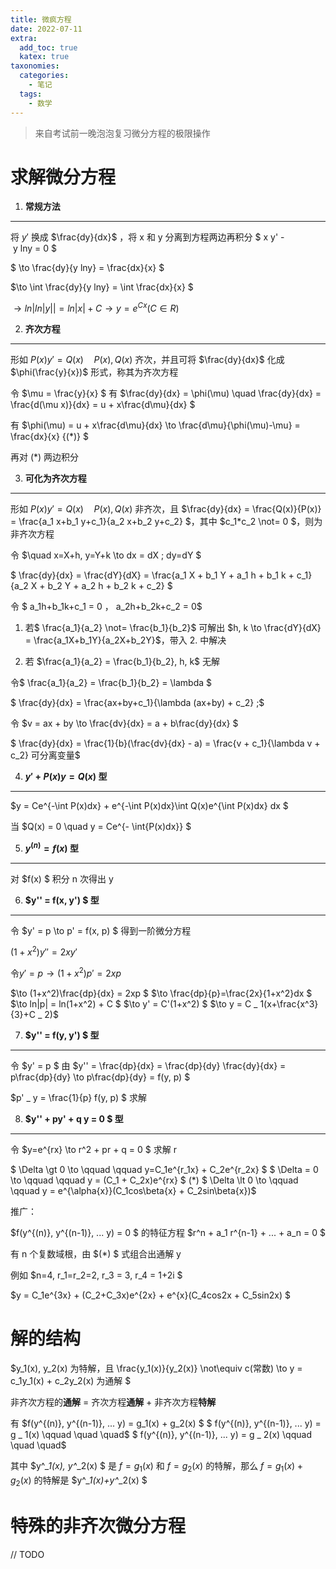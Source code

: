 ```yaml
---
title: 微疯方程
date: 2022-07-11
extra:
  add_toc: true
  katex: true
taxonomies:
  categories:
    - 笔记
  tags:
    - 数学
---
```


> 来自考试前一晚泡泡复习微分方程的极限操作

# 求解微分方程

1. **常规方法**

---

将 $y'$ 换成 $\frac{dy}{dx}$ ，将 x 和 y 分离到方程两边再积分
$ x y' - y lny = 0 $

$ \to \frac{dy}{y lny} = \frac{dx}{x} $

$\to \int \frac{dy}{y lny} = \int \frac{dx}{x} $

$\to ln|ln|y|| = ln|x| + C
\to y = e^{Cx} (C \in R)$

2. **齐次方程**

---

形如 $P(x)y' = Q(x) \quad P(x), Q(x)$ 齐次，并且可将 $\frac{dy}{dx}$ 化成 $\phi(\frac{y}{x})$ 形式，称其为齐次方程

令 $\mu = \frac{y}{x} $ 有 $\frac{dy}{dx} = \phi(\mu) \quad \frac{dy}{dx} = \frac{d(\mu x)}{dx} = u + x\frac{d\mu}{dx} $

有 $\phi(\mu) = u + x\frac{d\mu}{dx} \to \frac{d\mu}{\phi(\mu)-\mu} = \frac{dx}{x} {(*)} $

再对 $(*)$ 两边积分

3. **可化为齐次方程**

---

形如 $P(x)y' = Q(x) \quad P(x), Q(x)$ 非齐次，且 $\frac{dy}{dx} = \frac{Q(x)}{P(x)} = \frac{a_1 x+b_1 y+c_1}{a_2 x+b_2 y+c_2} $，其中 $c_1*c_2 \not= 0 $，则为非齐次方程 

令 $\quad x=X+h, y=Y+k \to dx = dX \; dy=dY $

$ \frac{dy}{dx} = \frac{dY}{dX} = \frac{a_1 X + b_1 Y + a_1 h + b_1 k + c_1}{a_2 X + b_2 Y + a_2 h + b_2 k + c_2} $

令 $ a_1h+b_1k+c_1 = 0 ， a_2h+b_2k+c_2 = 0$

1. 若$ \frac{a_1}{a_2} \not= \frac{b_1}{b_2}$ 可解出 $h, k  \to \frac{dY}{dX} = \frac{a_1X+b_1Y}{a_2X+b_2Y}$，带入 2. 中解决


2. 若 $\frac{a_1}{a_2} = \frac{b_1}{b_2}, h, k$ 无解

令$ \frac{a_1}{a_2} = \frac{b_1}{b_2} = \lambda $

$ \frac{dy}{dx} = \frac{ax+by+c_1}{\lambda (ax+by) + c_2} \;$ 

令 $v = ax + by \to \frac{dv}{dx} = a + b\frac{dy}{dx} $

$ \frac{dy}{dx} = \frac{1}{b}(\frac{dv}{dx} - a) = \frac{v + c_1}{\lambda v + c_2} 可分离变量$

4. **$y' + P(x)y = Q(x)$ 型** 

---

$y = Ce^{-\int P(x)dx} + e^{-\int P(x)dx}\int Q(x)e^{\int P(x)dx} dx $

当 $Q(x) = 0 \quad y = Ce^{- \int{P(x)dx}} $

5. **$y^{(n)}=f(x)$ 型**

---

对 $f(x) $ 积分 n 次得出 y

6. **$y'' = f(x, y') $ 型**

---

令 $y' = p \to p' = f(x, p) $ 得到一阶微分方程

$(1+x^2)y'' = 2xy' $

令$ y' = p \to (1+x^2)p'=2xp$

$\to (1+x^2)\frac{dp}{dx} = 2xp $
$\to \frac{dp}{p}=\frac{2x}{1+x^2}dx $
$\to ln|p| = ln(1+x^2) + C $
$\to y' = C'(1+x^2) $
$\to y = C _ 1(x+\frac{x^3}{3}+C _ 2)$

7. **$y'' = f(y, y') $ 型**

---

令 $y' = p $ 由 $y'' = \frac{dp}{dx} = \frac{dp}{dy} \frac{dy}{dx} = p\frac{dp}{dy} \to p\frac{dp}{dy} = f(y, p) $

$p' _ y = \frac{1}{p} f(y, p) $ 求解

8. **$y'' + py' + q y = 0 $ 型**

---

令 $y=e^{rx} \to r^2 + pr + q = 0 $ 求解 r

$ \Delta \gt 0 \to \qquad \qquad y=C_1e^{r_1x} + C_2e^{r_2x} $
$ \Delta = 0 \to \qquad \qquad y = (C_1 + C_2x)e^{rx} $ $(*)$
$ \Delta \lt 0 \to \qquad \qquad y = e^{\alpha{x}}(C_1cos\beta{x} + C_2sin\beta{x})$

推广：

$f(y^{(n)}, y^{(n-1)}, ... y) = 0 $ 的特征方程 $r^n + a_1 r^{n-1} + ... + a_n = 0 $

有 n 个复数域根，由 $(*) $ 式组合出通解 y

例如 $n=4, r_1=r_2=2, r_3 = 3, r_4 = 1+2i $

$y = C_1e^{3x} + (C_2+C_3x)e^{2x} + e^{x}(C_4cos2x + C_5sin2x) $

# 解的结构

$y_1(x), y_2(x) 为特解，且 \frac{y_1(x)}{y_2(x)} \not\equiv c(常数) \to y = c_1y_1(x) + c_2y_2(x) 为通解 $

非齐次方程的**通解** = 齐次方程**通解** + 非齐次方程**特解**

有
$f(y^{(n)}, y^{(n-1)}, ... y) = g_1(x) + g_2(x) $
$ f(y^{(n)}, y^{(n-1)}, ... y) = g _ 1(x) \qquad \quad \quad$
$ f(y^{(n)}, y^{(n-1)}, ... y) = g _ 2(x) \qquad \quad \quad$

其中 $y^*_1(x), y^*_2(x) $ 是 $f = g _ 1(x)$ 和 $f = g _ 2(x)$ 的特解，那么 $f = g _ 1(x) + g _ 2(x)$ 的特解是 $y^*_1(x)+y^*_2(x) $

# 特殊的非齐次微分方程

// TODO